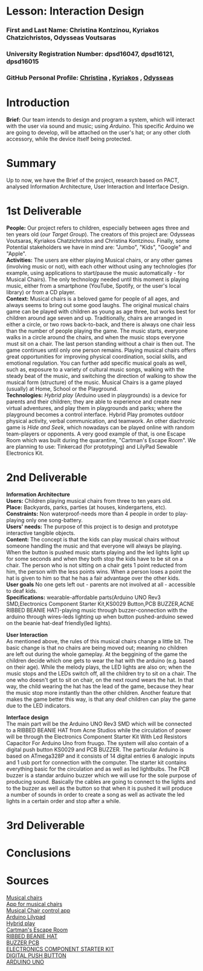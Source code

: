 # Lesson: Interaction Design

### First and Last Name: Christina Kontzinou, Kyriakos Chatzichristos, Odysseas Voutsaras
### University Registration Number: dpsd16047, dpsd16121, dpsd16015
### GitHub Personal Profile: [Christina](https://github.com/dpsd16047) , [Kyriakos](https://github.com/dpsd16121) , [Odysseas](https://github.com/dpsd16015)

# Introduction
**Brief:** Our team intends to design and program a system, which will interact with the user via sound and music; using *Arduino*. This specific Arduino we are going to develop, will be attached on the user's hat; or any other cloth accessory, while the device itself being protected. 

# Summary
Up to now, we have the Brief of the project, research based on PACT, analysed Information Architecture, User Interaction and Interface Design.

# 1st Deliverable
**People:** Our project refers to children, especially between ages three and ten years old (*our Target Group*). The creators of this project are: Odysseas Voutsaras, Kyriakos Chatzichristos and Christina Kontzinou. Finally, some Potential stakeholders we have in mind are: "Jumbo", "Kids", "Google" and "Apple".  
**Activities:** The users are either playing Musical chairs, or any other games (involving music or not), with each other without using any technologies (for example, using applications to start/pause the music automatically - for Musical Chairs). The only technology needed until this moment is playing music, either from a smartphone (YouTube, Spotify, or the user's local library) or from a CD player.  
**Context:** Musical chairs is a beloved game for people of all ages, and always seems to bring out some good laughs. The original musical chairs game can be played with children as young as age three, but works best for children around age seven and up. Traditionally, chairs are arranged in either a circle, or two rows back-to-back, and there is always one chair less than the number of people playing the game. The music starts, everyone walks in a circle around the chairs, and when the music stops everyone must sit on a chair. The last person standing without a chair is then out. The game continues until only one person remains. Playing musical chairs offers great opportunities for improving physical coordination, social skills, and emotional regulation. You can further add specific musical goals as well, such as, exposure to a variety of cultural music songs, walking with the steady beat of the music, and switching the direction of walking to show the musical form (structure) of the music. Musical Chairs is a game played (usually) at Home, School or the Playground.  
**Technologies:** *Hybrid play* (Arduino used in playgrounds) is a device for parents and their children; they are able to experience and create new virtual adventures, and play them in playgrounds and parks; where the playground becomes a control interface. Hybrid Play promotes outdoor physical activity, verbal communication, and teamwork. An other diachronic game is *Hide and Seek*, which nowadays can be played online with random team-players or opponents. A very good example of that, is one Escape Room which was built during the quarantine, "Cartman's Escape Room".
We are planning to use: Tinkercad (for prototyping) and LilyPad Sewable Electronics Kit. 

# 2nd Deliverable  
**Information Architecture**  
**Users:** Children playing musical chairs from three to ten years old.  
**Place:** Backyards, parks, parties (at houses, kindergartens, etc).  
**Constraints:** Non waterproof-needs more than 4 people in order to play-playing only one song-battery.  
**Users' needs:** The purpose of this project is to design and prototype interactive tangible objects.  
**Content:** The concept is that the kids can play musical chairs without someone handling the music and that everyone will always be playing. When the button is pushed music starts playing and the led lights light up for some seconds and when they both stop the kids have to be sit on a chair. The person who is not sitting  on a chair gets 1 point reducted from him, the person with the less points wins. When a person loses a point the hat is given to him so that he has a fair advantage over the other kids.  
**User goals** No one gets left out - parents are not involved at all - accessible to deaf kids.  
**Specifications:** wearable-affordable parts(Arduino UNO Rev3 SMD,Electronics Component Starter Kit,KS0029 Button,PCB BUZZER,ACNE RIBBED BEANIE HAT)-playing music through buzzer-connection with the arduino through wires-leds lighting up when button pushed-arduino sewed on the beanie hat-deaf friendly(led lights).  

**User Interaction**  
As mentioned above, the rules of this musical chairs change a little bit. The basic change is that no chairs are being moved out; meaning no children are left out during the whole gameplay. At the beggining of the game the children decide which one gets to wear the hat with the arduino (e.g. based on their age). While the melody plays, the LED lights are also on; when the music stops and the LEDs switch off, all the children try to sit on a chair. The one who doesn't get to sit on chair, on the next round wears the hat. In that way, the child wearing the hat has the lead of the game, because they hear the music stop more instantly than the other children. Another feature that makes the game better this way, is that any deaf children can play the game due to the LED indicators.  

**Interface design**  
The main part will be the Arduino UNO Rev3 SMD which will be connected to a RIBBED BEANIE HAT from Acne Studios while the circulation of power will be through the Electronics Component Starter Kit With Led Resistors Capacitor For Arduino Uno  from fruugo. The system will also contain of a digital push button KS0029 and PCB BUZZER. The particular Arduino is based on ATmega328P and it consists of 14 digital entries 6 analogic inputs and 1 usb port for connection with the computer. The starter kit contains everything basic for the circulation and as well as led lightbulbs. The PCB buzzer is a standar arduino buzzer which we will use for the sole purpose of producing sound. Basically the cables are going to connect to the lights and to the buzzer as well as the button so that when it is pushed it will produce 
a number of sounds in order to create a song as well as activate the led lights in a certain order and stop after a while.  

# 3rd Deliverable 


# Conclusions


# Sources
[Musical chairs](https://harmonylodgemusic.com/how-to-play-an-exciting-clever-twist-on-the-classic-musical-chairs-game/)  
[App for musical chairs](https://play.google.com/store/apps/details?id=fi.miniminn.android.musicalchairsplayer&hl=en_US&gl=US)  
[Musical Chair control app](https://apps.apple.com/us/app/musical-chair-game-control/id1199948130)  
[Arduino Lilypad](https://www.sparkfun.com/products/13927)  
[Hybrid play](https://duino4projects.com/hybrid-play-turn-playground-video-game/)  
[Cartman's Escape Room](https://escapetheroom.com/south-park/)  
[RIBBED BEANIE HAT](https://www.acnestudios.com/eu/en/ribbed-beanie-hat-black/C40135-900000.html?gclid=CjwKCAjw9-KTBhBcEiwAr19ig9WXwTAplm2i6lKk20IitCIKAuXDCXGSxe3nM6pmanS3-H8YLy5WQBoC-_sQAvD_BwE)  
[BUZZER PCB](https://www.wisdomstores.com/%CE%BA%CE%B1%CE%BB%CF%89%CE%B4%CE%B9%CE%B1-%CE%B1%CE%BD%CE%B1%CE%BB%CF%89%CF%83%CE%B9%CE%BC%CE%B1/%CE%B2%CF%85%CF%83%CE%BC%CE%B1%CF%84%CE%B1-adaptors/buzzers/buzzer-pcb-12vdc-85db-kpi-g2610-2476-yx-yd2310-kep.htm?gclid=CjwKCAjw9-KTBhBcEiwAr19ig0gCJVyP0g6zM3Rk0-ysltwD31gx1fql1JNx6zRrFxvkexuAgR55rBoCeKMQAvD_BwE)  
[ELECTRONICS COMPONENT STARTER KIT](https://www.fruugo.gr/electronics-component-starter-kit-with-led-resistors-capacitor-for-arduino-uno/p-74465868-149474804?language=en&ac=croud&gclid=CjwKCAjw9-KTBhBcEiwAr19ig1-Ck-xyhMK3uhsw-gpvo4KywpxDWbMWCEN6XVsixUUBo6vp-2-AghoCIqUQAvD_BwE)  
[DIGITAL PUSH BUTTON](https://www.trelokalathi.gr/index.php?route=product/product&product_id=59775&gclid=CjwKCAjw9-KTBhBcEiwAr19ig1dztj4XadeZdEo2cAfGH6k8NQ7AsgFM9mbcz0P37noUlVx0-1cfQRoC18UQAvD_BwE)  
[ARDUINO UNO](https://eduk8.gr/product/arduino-uno-rev3/?dTribesID=be416045978f1062e07cc3bc5b84ff5d%7Cadtribes%7C9310&utm_source=Google%20Shopping&utm_campaign=Edu%20GShop&utm_medium=cpc&utm_term=9310&gclid=CjwKCAjw9-KTBhBcEiwAr19ig0XrWYNM5UdXqfYKJd97_HUOfFQnxLOgP-jfrfKUHY-Naddt1d11HRoCZF0QAvD_BwE)  

